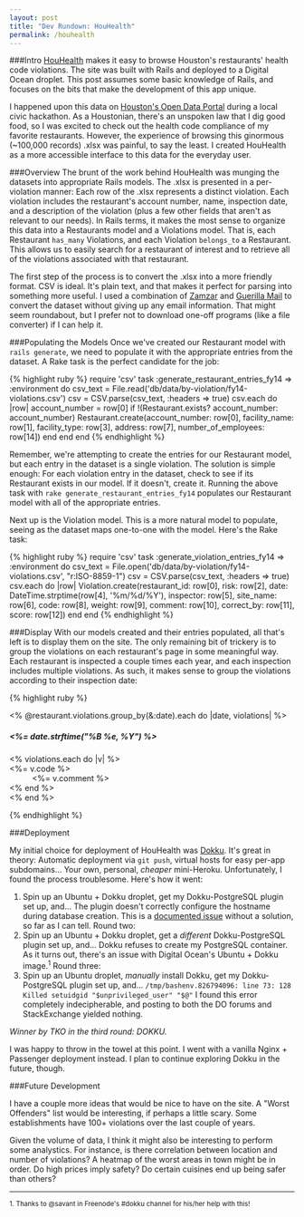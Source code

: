 ```yaml
---
layout: post
title: "Dev Rundown: HouHealth"
permalink: /houhealth
---
```

###Intro
[HouHealth](http://houhealth.com) makes it easy to browse Houston's restaurants' health code violations. The site was built with Rails and deployed to a Digital Ocean droplet. This post assumes some basic knowledge of Rails, and focuses on the bits that make the development of this app unique.

I happened upon this data on [Houston's Open Data Portal](http://data.ohouston.org) during a local civic hackathon. As a Houstonian, there's an unspoken law that I dig good food, so I was excited to check out the health code compliance of my favorite restaurants. However, the experience of browsing this ginormous (~100,000 records) .xlsx was painful, to say the least. I created HouHealth as a more accessible interface to this data for the everyday user.

###Overview
The brunt of the work behind HouHealth was munging the datasets into appropriate Rails models. The .xlsx is presented in a per-violation manner: Each row of the .xlsx represents a distinct violation. Each violation includes the restaurant's account number, name, inspection date, and a description of the violation (plus a few other fields that aren't as relevant to our needs). In Rails terms, it makes the most sense to organize this data into a Restaurants model and a Violations model. That is, each Restaurant `has_many` Violations, and each Violation `belongs_to` a Restaurant. This allows us to easily search for a restaurant of interest and to retrieve all of the violations associated with that restaurant.

The first step of the process is to convert the .xlsx into a more friendly format. CSV is ideal. It's plain text, and that makes it perfect for parsing into something more useful. I used a combination of [Zamzar](http://www.zamzar.com/convert/xlsx-to-csv/) and [Guerilla Mail](http://guerillamail.com) to convert the dataset without giving up any email information. That might seem roundabout, but I prefer not to download one-off programs (like a file converter) if I can help it.

###Populating the Models
Once we've created our Restaurant model with `rails generate`, we need to populate it with the appropriate entries from the dataset. A Rake task is the perfect candidate for the job:

{% highlight ruby %}
require 'csv'
task :generate_restaurant_entries_fy14 => :environment do
  csv_text = File.read('db/data/by-violation/fy14-violations.csv')
  csv = CSV.parse(csv_text, :headers => true)
  csv.each do |row|
    account_number = row[0]
    if !(Restaurant.exists? account_number: account_number)
      Restaurant.create(account_number: row[0],
                        facility_name: row[1],
                        facility_type: row[3],
                        address: row[7],
                        number_of_employees: row[14])
    end
  end
end
{% endhighlight %}

Remember, we're attempting to create the entries for our Restaurant model, but each entry in the dataset is a single violation. The solution is simple enough: For each violation entry in the dataset, check to see if its Restaurant exists in our model. If it doesn't, create it. Running the above task with `rake generate_restaurant_entries_fy14` populates our Restaurant model with all of the appropriate entries.

Next up is the Violation model. This is a more natural model to populate, seeing as the dataset maps one-to-one with the model. Here's the Rake task:

{% highlight ruby %}
require 'csv'
task :generate_violation_entries_fy14 => :environment do
  csv_text = File.open('db/data/by-violation/fy14-violations.csv', "r:ISO-8859-1")
  csv = CSV.parse(csv_text, :headers => true)
  csv.each do |row|
    Violation.create(restaurant_id: row[0],
                     risk: row[2],
                     date: DateTime.strptime(row[4], '%m/%d/%Y'),
                     inspector: row[5],
                     site_name: row[6],
                     code: row[8],
                     weight: row[9],
                     comment: row[10],
                     correct_by: row[11],
                     score: row[12])
  end
end
{% endhighlight %}

###Display
With our models created and their entries populated, all that's left is to display them on the site. The only remaining bit of trickery is to group the violations on each restaurant's page in some meaningful way. Each restaurant is inspected a couple times each year, and each inspection includes multiple violations. As such, it makes sense to group the violations according to their inspection date:

{% highlight ruby %}
<dl class="dl-horizontal">
  <% @restaurant.violations.group_by(&:date).each do |date, violations| %>
    <div class="well">
      <h5><%= date.strftime("%B %e, %Y") %></h5>
      <% violations.each do |v| %>
        <dt><%= v.code %></dt>
        <dd><%= v.comment %></dd>
      <% end %>
    </div>
  <% end %>
</dl>
{% endhighlight %}

###Deployment

My initial choice for deployment of HouHealth was [Dokku](https://github.com/progrium/dokku). It's great in theory: Automatic deployment via `git push`, virtual hosts for easy per-app subdomains...  Your own, personal, *cheaper* mini-Heroku. Unfortunately, I found the process troublesome. Here's how it went:

1. Spin up an Ubuntu + Dokku droplet, get my Dokku-PostgreSQL plugin set up, and... The plugin doesn't correctly configure the hostname during database creation. This is a [documented issue](https://github.com/Kloadut/dokku-pg-plugin/issues/69#issuecomment-117430565) without a solution, so far as I can tell. Round two:
2. Spin up an Ubuntu + Dokku droplet, get a *different* Dokku-PostgreSQL plugin set up, and... Dokku refuses to create my PostgreSQL container. As it turns out, there's an issue with Digital Ocean's Ubuntu + Dokku image.<sup>1</sup> Round three:
3. Spin up an Ubuntu droplet, *manually* install Dokku, get my Dokku-PostgreSQL plugin set up, and... `/tmp/bashenv.826794096: line 73: 128 Killed setuidgid "$unprivileged_user" "$@"`  I found this error completely indecipherable, and posting to both the DO forums and StackExchange yielded nothing.

*Winner by TKO in the third round: DOKKU.*

I was happy to throw in the towel at this point. I went with a vanilla Nginx + Passenger deployment instead. I plan to continue exploring Dokku in the future, though.

###Future Development

I have a couple more ideas that would be nice to have on the site. A "Worst Offenders" list would be interesting, if perhaps a little scary. Some establishments have 100+ violations over the last couple of years.

Given the volume of data, I think it might also be interesting to perform some analystics. For instance, is there correlation between location and number of violations? A heatmap of the worst areas in town might be in order. Do high prices imply safety? Do certain cuisines end up being safer than others?

---
<sub>1. Thanks to @savant in Freenode's #dokku channel for his/her help with this!</sub>
